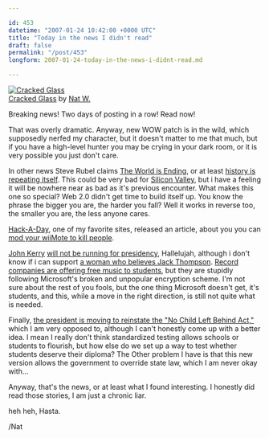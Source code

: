 ```yaml
---

id: 453
datetime: "2007-01-24 10:42:00 +0000 UTC"
title: "Today in the news I didn't read"
draft: false
permalink: "/post/453"
longform: 2007-01-24-today-in-the-news-i-didnt-read.md

---
```


<a href="http://www.flickr.com/photos/icco/366800169/" title="photo sharing"><img src="https://farm1.static.flickr.com/139/366800169_aa0138f39b.jpg" class="flickr-photo" alt="Cracked Glass" /></a>  
<span class="flickr-caption"><a href="http://www.flickr.com/photos/icco/366800169/">Cracked Glass</a> by <a href="http://www.flickr.com/people/icco/">Nat W.</a></span>

Breaking news! Two days of posting in a row! Read now!

That was overly dramatic. Anyway, new WOW patch is in the wild, which supposedly nerfed my character, but it doesn't matter to me that much, but if you have a high-level hunter you may be crying in your dark room, or it is very possible you just don't care.

In other news Steve Rubel claims <a href="http://www.micropersuasion.com/2007/01/rising_dead_poo.html">The World is Ending</a>, or at least <a href="http://en.wikipedia.org/wiki/Dot-com_bubble#Thinning_the_herd">history is repeating itself</a>. This could be very bad for <a href="http://en.wikipedia.org/wiki/Silicon_Valley">Silicon Valley</a>, but i have a feeling it will be nowhere near as bad as it's previous encounter. What makes this one so special? Web 2.0 didn't get time to build itself up. You know the phrase the bigger you are, the harder you fall? Well it works in reverse too, the smaller you are, the less anyone cares.

<a href="http://www.hackaday.com/">Hack-A-Day</a>, one of my favorite sites, released an article, about you you can <a href="http://www.hackaday.com/2007/01/24/wiibot-armed-and-pointy/">mod your wiiMote to kill people</a>.

<a href="http://en.wikipedia.org/wiki/John_Kerry">John Kerry</a> <a href="http://www.nytimes.com/2007/01/25/us/politics/25kerry.html">will not be running for presidency</a>, Hallelujah, although i don't know if i can support <a href="http://en.wikipedia.org/wiki/Hillary_Clinton">a woman who believes Jack Thompson</a>.
<a href="http://www.nytimes.com/2007/01/22/college/coll22ruckus.html">
Record companies are offering free music to students</a>, but they are stupidly following Microsoft's broken and unpopular encryption scheme. I'm not sure about the rest of you fools, but the one thing Microsoft doesn't get, it's students, and this, while a move in the right direction, is still not quite what is needed.

Finally, <a href="http://www.nytimes.com/2007/01/25/us/25child.html">the president is moving to reinstate the "No Child Left Behind Act,"</a> which I am very opposed to, although I can't honestly come up with a better idea. I mean I really don't think standardized testing allows schools or students to flourish, but how else do we set up a way to test whether students deserve their diploma? The Other problem I have is that this new version allows the government to override state law, which I am never okay with...

Anyway, that's the news, or at least what I found interesting. I honestly did read those stories, I am just a chronic liar.

heh heh, Hasta.

/Nat

